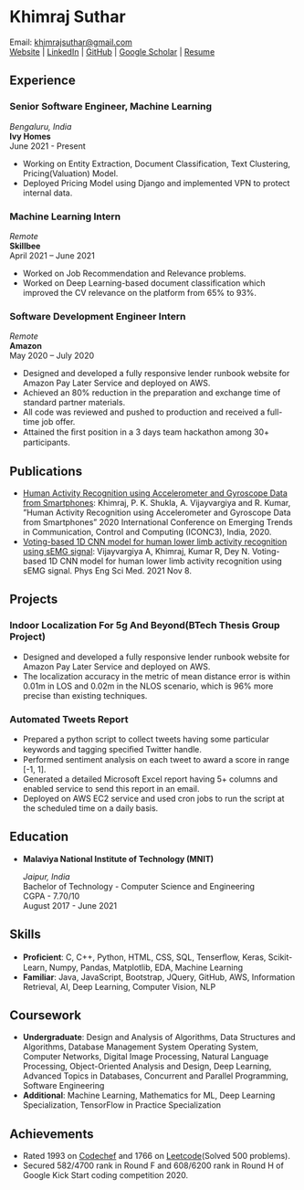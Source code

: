 # Khimraj Suthar

Email: [khimrajsuthar@gmail.com](mailto:) \
[Website](https://khimrajsuthar.com/) | [LinkedIn](https://www.linkedin.com/in/khimraj-suthar-20b7aa122) | [GitHub](https://www.github.com/khimraj) | [Google Scholar](https://scholar.google.com/citations?user=RpBv3XcAAAAJ&hl=en) | [Resume](./main.pdf)

## Experience

### Senior Software Engineer, Machine Learning

_Bengaluru, India_ \
**Ivy Homes**\
June 2021 - Present
- Working on Entity Extraction, Document Classification, Text Clustering, Pricing(Valuation) Model.
- Deployed Pricing Model using Django and implemented VPN to protect internal data.

### Machine Learning Intern

_Remote_ \
**Skillbee**\
April 2021 – June 2021
- Worked on Job Recommendation and Relevance problems.
- Worked on Deep Learning-based document classification which improved the CV relevance on the platform from 65% to 93%.

### Software Development Engineer Intern

_Remote_ \
**Amazon**\
May 2020 – July 2020
- Designed and developed a fully responsive lender runbook website for Amazon Pay Later Service and deployed on AWS.
- Achieved an 80% reduction in the preparation and exchange time of standard partner materials.
- All code was reviewed and pushed to production and received a full-time job offer.
- Attained the ﬁrst position in a 3 days team hackathon among 30+ participants.


## Publications

- [Human Activity Recognition using Accelerometer and Gyroscope Data from Smartphones](https://ieeexplore.ieee.org/document/9117456): Khimraj, P. K. Shukla, A. Vijayvargiya and R. Kumar, ”Human Activity Recognition using Accelerometer and Gyroscope Data from Smartphones” 2020 International Conference on Emerging Trends in Communication, Control and Computing (ICONC3), India, 2020.
- [Voting-based 1D CNN model for human lower limb activity recognition using sEMG signal](https://link.springer.com/article/10.1007/s13246-021-01071-6): Vijayvargiya A, Khimraj, Kumar R, Dey N. Voting-based 1D CNN model for human lower limb activity recognition using sEMG signal. Phys Eng Sci Med. 2021 Nov 8.

## Projects

### Indoor Localization For 5g And Beyond(BTech Thesis Group Project)

- Designed and developed a fully responsive lender runbook website for Amazon Pay Later Service and deployed on AWS.
- The localization accuracy in the metric of mean distance error is within 0.01m in LOS and 0.02m in the NLOS scenario, which is 96% more precise than existing techniques.

### Automated Tweets Report

- Prepared a python script to collect tweets having some particular keywords and tagging speciﬁed Twitter handle.
- Performed sentiment analysis on each tweet to award a score in range [-1, 1].
- Generated a detailed Microsoft Excel report having 5+ columns and enabled service to send this report in an email.
- Deployed on AWS EC2 service and used cron jobs to run the script at the scheduled time on a daily basis.


## Education

- **Malaviya National Institute of Technology (MNIT)**

    _Jaipur, India_\
    Bachelor of Technology - Computer Science and Engineering\
    CGPA - 7.70/10\
    August 2017 - June 2021


## Skills

- **Proficient**: C, C++, Python, HTML, CSS, SQL, Tenserﬂow, Keras, Scikit-Learn, Numpy, Pandas, Matplotlib, EDA, Machine Learning
- **Familiar**: Java, JavaScript, Bootstrap, JQuery, GitHub, AWS, Information Retrieval, AI, Deep Learning, Computer Vision, NLP

## Coursework

- **Undergraduate**: Design and Analysis of Algorithms, Data Structures and Algorithms, Database Management System Operating System, Computer Networks, Digital Image Processing, Natural Language Processing, Object-Oriented Analysis and Design, Deep Learning, Advanced Topics in Databases, Concurrent and Parallel Programming, Software Engineering
- **Additional**: Machine Learning, Mathematics for ML, Deep Learning Specialization, TensorFlow in Practice Specialization

## Achievements

- Rated 1993 on [Codechef](https://www.codechef.com/users/khimrajsuthar) and 1766 on [Leetcode](https://leetcode.com/khimrajsuthar/)(Solved 500 problems).
- Secured 582/4700 rank in Round F and 608/6200 rank in Round H of Google Kick Start coding competition 2020.
